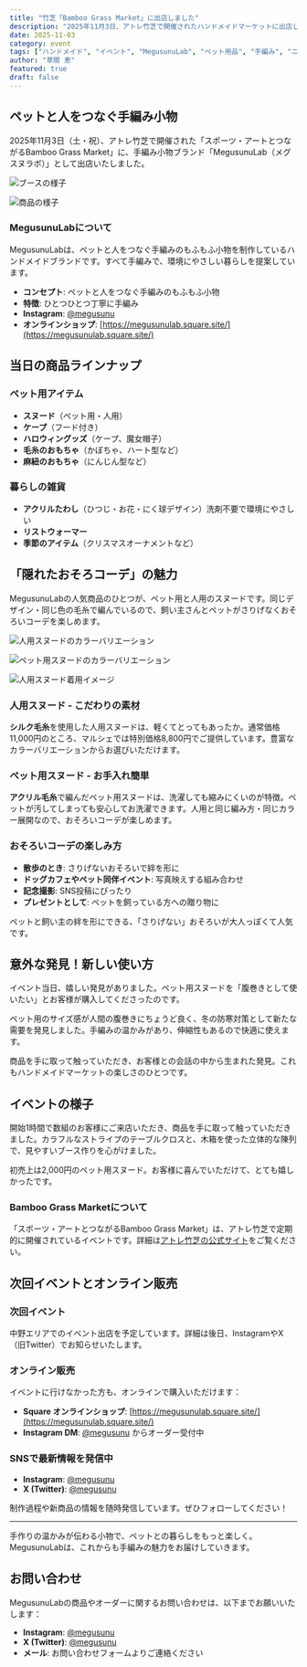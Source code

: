 ```yaml
---
title: "竹芝「Bamboo Grass Market」に出店しました"
description: "2025年11月3日、アトレ竹芝で開催されたハンドメイドマーケットに出店しました。ペットと人をつなぐ手編み小物「MegusunuLab」の魅力をお届けします。"
date: 2025-11-03
category: event
tags: ["ハンドメイド", "イベント", "MegusunuLab", "ペット用品", "手編み", "ニット"]
author: "草間 恵"
featured: true
draft: false
---
```


## ペットと人をつなぐ手編み小物

2025年11月3日（土・祝）、アトレ竹芝で開催された「スポーツ・アートとつながるBamboo Grass Market」に、手編み小物ブランド「MegusunuLab（メグスヌラボ）」として出店いたしました。

<div class="image-grid">

![ブースの様子](/images/events/takeshiba-market/booth-cat.jpg)

![商品の様子](/images/events/takeshiba-market/products.jpg)

</div>

### MegusunuLabについて

MegusunuLabは、ペットと人をつなぐ手編みのもふもふ小物を制作しているハンドメイドブランドです。すべて手編みで、環境にやさしい暮らしを提案しています。

- **コンセプト**: ペットと人をつなぐ手編みのもふもふ小物
- **特徴**: ひとつひとつ丁寧に手編み
- **Instagram**: [@megusunu](https://www.instagram.com/megusunu/)
- **オンラインショップ**: [https://megusunulab.square.site/](https://megusunulab.square.site/)

## 当日の商品ラインナップ

### ペット用アイテム
- **スヌード**（ペット用・人用）
- **ケープ**（フード付き）
- **ハロウィングッズ**（ケープ、魔女帽子）
- **毛糸のおもちゃ**（かぼちゃ、ハート型など）
- **麻紐のおもちゃ**（にんじん型など）

### 暮らしの雑貨
- **アクリルたわし**（ひつじ・お花・にく球デザイン）洗剤不要で環境にやさしい
- **リストウォーマー**
- **季節のアイテム**（クリスマスオーナメントなど）

## 「隠れたおそろコーデ」の魅力

MegusunuLabの人気商品のひとつが、ペット用と人用のスヌードです。同じデザイン・同じ色の毛糸で編んでいるので、飼い主さんとペットがさりげなくおそろいコーデを楽しめます。

<div class="image-grid">

![人用スヌードのカラーバリエーション](/images/events/takeshiba-market/snood-human.jpg)

![ペット用スヌードのカラーバリエーション](/images/events/takeshiba-market/snood-pet.jpg)

![人用スヌード着用イメージ](/images/events/takeshiba-market/snood-worn.png)

</div>

### 人用スヌード - こだわりの素材

**シルク毛糸**を使用した人用スヌードは、軽くてとってもあったか。通常価格11,000円のところ、マルシェでは特別価格8,800円でご提供しています。豊富なカラーバリエーションからお選びいただけます。

### ペット用スヌード - お手入れ簡単

**アクリル毛糸**で編んだペット用スヌードは、洗濯しても縮みにくいのが特徴。ペットが汚してしまっても安心してお洗濯できます。人用と同じ編み方・同じカラー展開なので、おそろいコーデが楽しめます。

### おそろいコーデの楽しみ方

- **散歩のとき**: さりげないおそろいで絆を形に
- **ドッグカフェやペット同伴イベント**: 写真映えする組み合わせ
- **記念撮影**: SNS投稿にぴったり
- **プレゼントとして**: ペットを飼っている方への贈り物に

ペットと飼い主の絆を形にできる、「さりげない」おそろいが大人っぽくて人気です。

## 意外な発見！新しい使い方

イベント当日、嬉しい発見がありました。ペット用スヌードを「腹巻きとして使いたい」とお客様が購入してくださったのです。

ペット用のサイズ感が人間の腹巻きにちょうど良く、冬の防寒対策として新たな需要を発見しました。手編みの温かみがあり、伸縮性もあるので快適に使えます。

商品を手に取って触っていただき、お客様との会話の中から生まれた発見。これもハンドメイドマーケットの楽しさのひとつです。

## イベントの様子

開始1時間で数組のお客様にご来店いただき、商品を手に取って触っていただきました。カラフルなストライプのテーブルクロスと、木箱を使った立体的な陳列で、見やすいブース作りを心がけました。

初売上は2,000円のペット用スヌード。お客様に喜んでいただけて、とても嬉しかったです。

### Bamboo Grass Marketについて

「スポーツ・アートとつながるBamboo Grass Market」は、アトレ竹芝で定期的に開催されているイベントです。詳細は[アトレ竹芝の公式サイト](https://www.atre.co.jp/takeshiba/news/5465/)をご覧ください。

## 次回イベントとオンライン販売

### 次回イベント
中野エリアでのイベント出店を予定しています。詳細は後日、InstagramやX（旧Twitter）でお知らせいたします。

### オンライン販売
イベントに行けなかった方も、オンラインで購入いただけます：

- **Square オンラインショップ**: [https://megusunulab.square.site/](https://megusunulab.square.site/)
- **Instagram DM**: [@megusunu](https://www.instagram.com/megusunu/) からオーダー受付中

### SNSで最新情報を発信中
- **Instagram**: [@megusunu](https://www.instagram.com/megusunu/)
- **X (Twitter)**: [@megusunu](https://x.com/megusunu)

制作過程や新商品の情報を随時発信しています。ぜひフォローしてください！

---

手作りの温かみが伝わる小物で、ペットとの暮らしをもっと楽しく。MegusunuLabは、これからも手編みの魅力をお届けしていきます。

## お問い合わせ

MegusunuLabの商品やオーダーに関するお問い合わせは、以下までお願いいたします：

- **Instagram**: [@megusunu](https://www.instagram.com/megusunu/)
- **X (Twitter)**: [@megusunu](https://x.com/megusunu)
- **メール**: お問い合わせフォームよりご連絡ください
